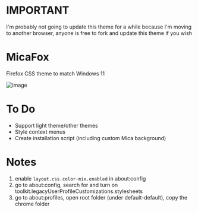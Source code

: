 # IMPORTANT
I'm probably not going to update this theme for a while because I'm moving to another browser, anyone is free to fork and update this theme if you wish

# MicaFox
Firefox CSS theme to match Windows 11

![image](https://user-images.githubusercontent.com/33189136/153510744-52faefda-cd11-44b0-b7b9-3d4c273a01cc.png)

# To Do
- Support light theme/other themes
- Style context menus
- Create installation script (including custom Mica background)

# Notes
1) enable `layout.css.color-mix.enabled` in about:config
2) go to about:config, search for and turn on toolkit.legacyUserProfileCustomizations.stylesheets
3) go to about:profiles, open root folder (under default-default), copy the chrome folder
